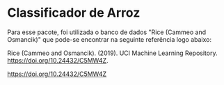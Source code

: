 # Classificador de Arroz

Para esse pacote, foi utilizada o banco de dados "Rice (Cammeo and Osmancik)" que pode-se encontrar na seguinte referência logo abaixo:

Rice (Cammeo and Osmancik). (2019). UCI Machine Learning Repository. https://doi.org/10.24432/C5MW4Z.

<a href="https://doi.org/10.24432/C5MW4Z" target="_blank">https://doi.org/10.24432/C5MW4Z</a>
